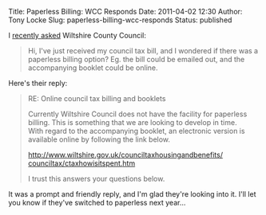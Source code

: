 Title: Paperless Billing: WCC Responds
Date: 2011-04-02 12:30
Author: Tony Locke
Slug: paperless-billing-wcc-responds
Status: published

I [recently asked]({filename}wiltshire-county-council-paperless.md) Wiltshire
County Council:  

> Hi, I've just received my council tax bill, and I wondered if there was a paperless billing option? Eg. the bill could be emailed out, and the accompanying booklet could be online.

Here's their reply:  

> RE: Online council tax billing and booklets  
>   
> Currently Wiltshire Council does not have the facility for paperless billing. This is something that we are looking to develop in time.  
> With regard to the accompanying booklet, an electronic version is available online by following the link below.  
>   
> [http://www.wiltshire.gov.uk/<wbr>counciltaxhousingandbenefits/<wbr>counciltax/ctaxhowisitspent.<wbr>htm](http://www.wiltshire.gov.uk/counciltaxhousingandbenefits/counciltax/ctaxhowisitspent.htm)  
>   
> I trust this answers your questions below.

It was a prompt and friendly reply, and I'm glad they're looking into it. I'll let you know if they've switched to paperless next year...
